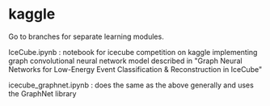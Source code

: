 # kaggle
Go to branches for separate learning modules. 

IceCube.ipynb : notebook for icecube competition on kaggle implementing graph convolutional neural network model described in "Graph Neural Networks for Low-Energy Event Classification & Reconstruction in IceCube" 

icecube_graphnet.ipynb : does the same as the above generally and uses the GraphNet library 

